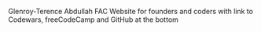 Glenroy-Terence Abdullah FAC 
Website for founders and coders with link to Codewars, freeCodeCamp and GitHub at the bottom
